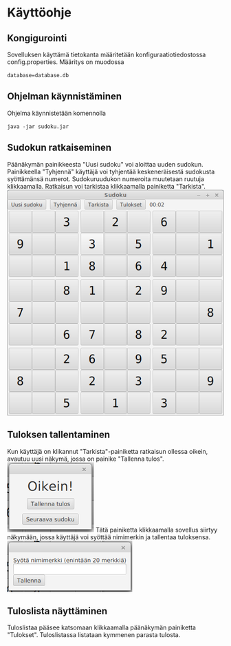# Käyttöohje

## Kongigurointi

Sovelluksen käyttämä tietokanta määritetään konfiguraatiotiedostossa config.properties. Määritys on muodossa
```
database=database.db
```

## Ohjelman käynnistäminen

Ohjelma käynnistetään komennolla
```
java -jar sudoku.jar
```

## Sudokun ratkaiseminen

Päänäkymän painikkeesta "Uusi sudoku" voi aloittaa uuden sudokun. 
Painikkeella "Tyhjennä" käyttäjä voi tyhjentää keskeneräisestä sudokusta syöttämänsä numerot.
Sudokuruudukon numeroita muutetaan ruutuja klikkaamalla. 
Ratkaisun voi tarkistaa klikkaamalla painiketta "Tarkista".
![kaytto-ohje](https://github.com/essitepp/ot-harjoitustyo/blob/master/dokumentaatio/kuvat/kayttoohje_1.png)

## Tuloksen tallentaminen

Kun käyttäjä on klikannut "Tarkista"-painiketta ratkaisun ollessa oikein, avautuu uusi näkymä, jossa on painike "Tallenna tulos".   
![kaytto-ohje](https://github.com/essitepp/ot-harjoitustyo/blob/master/dokumentaatio/kuvat/kayttoohje_2.png)
Tätä painiketta klikkaamalla sovellus siirtyy näkymään, jossa käyttäjä voi syöttää nimimerkin ja tallentaa tuloksensa.  
![kaytto-ohje](https://github.com/essitepp/ot-harjoitustyo/blob/master/dokumentaatio/kuvat/kayttoohje_3.png)

## Tuloslista näyttäminen

Tuloslistaa pääsee katsomaan klikkaamalla päänäkymän painiketta "Tulokset". Tuloslistassa listataan kymmenen parasta tulosta.


